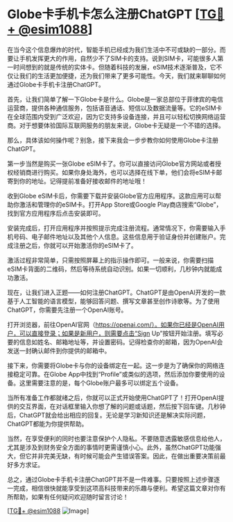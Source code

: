 # Globe卡手机卡怎么注册ChatGPT [[TG💪+ @esim1088](https://t.me/s/esim1088)]

在当今这个信息爆炸的时代，智能手机已经成为我们生活中不可或缺的一部分。而要让手机发挥更大的作用，自然少不了SIM卡的支持。说到SIM卡，可能很多人第一时间想到的就是传统的实体卡。但随着科技的发展，eSIM技术逐渐普及，它不仅让我们的生活更加便捷，还为我们带来了更多可能性。今天，我们就来聊聊如何通过Globe卡手机卡注册ChatGPT。

首先，让我们简单了解一下Globe卡是什么。Globe是一家总部位于菲律宾的电信运营商，提供各种通信服务，包括语音通话、短信以及数据流量等。它的eSIM卡在全球范围内受到广泛欢迎，因为它支持多设备连接，并且可以轻松切换网络运营商。对于想要体验国际互联网服务的朋友来说，Globe卡无疑是一个不错的选择。

那么，具体该如何操作呢？别急，接下来我会一步步教你如何使用Globe卡注册ChatGPT。

第一步当然是购买一张Globe eSIM卡了。你可以直接访问Globe官方网站或者授权经销商进行购买。如果你身处海外，也可以选择在线下单，他们会将eSIM卡邮寄到你的地址。记得提前准备好接收邮件的地址哦！

收到Globe eSIM卡后，你需要下载并安装Globe官方应用程序。这款应用可以帮助你激活和管理你的eSIM卡。打开App Store或Google Play商店搜索“Globe”，找到官方应用程序后点击安装即可。

安装完成后，打开应用程序并按照提示完成注册流程。通常情况下，你需要输入手机号码、电子邮件地址以及其他个人信息。这些信息用于验证身份并创建账户。完成注册之后，你就可以开始激活你的eSIM卡了。

激活过程非常简单，只需按照屏幕上的指示操作即可。一般来说，你需要扫描eSIM卡背面的二维码，然后等待系统自动识别。如果一切顺利，几秒钟内就能成功激活。

现在，让我们进入正题——如何注册ChatGPT。ChatGPT是由OpenAI开发的一款基于人工智能的语言模型，能够回答问题、撰写文章甚至创作诗歌等。为了使用ChatGPT，你需要先注册一个OpenAI账号。

打开浏览器，前往OpenAI官网（https://openai.com/）。如果你已经是OpenAI用户，可以直接登录；如果是新用户，则需要点击“Sign Up”按钮开始注册。填写必要的信息如姓名、邮箱地址等，并设置密码。记得检查你的邮箱，因为OpenAI会发送一封确认邮件到你提供的邮箱中。

接下来，你需要将Globe卡与你的设备绑定在一起。这一步是为了确保你的网络连接稳定可靠。在Globe App中找到“Profile”或类似的选项，然后添加你要使用的设备。这里需要注意的是，每个Globe账户最多可以绑定五个设备。

当所有准备工作都就绪之后，你就可以正式开始使用ChatGPT了！打开OpenAI提供的交互界面，在对话框里输入你想了解的问题或话题，然后按下回车键。几秒钟后，ChatGPT就会给出相应的回复。无论是学习新知识还是解决实际问题，ChatGPT都能为你提供帮助。

当然，在享受便利的同时也要注意保护个人隐私。不要随意透露敏感信息给他人，尤其是涉及到财务安全方面的事情时更需谨慎小心。此外，虽然ChatGPT功能强大，但它并非完美无缺，有时候可能会产生错误答案。因此，在做出重要决策前最好多方求证。

总之，通过Globe卡手机卡注册ChatGPT并不是一件难事。只要按照上述步骤逐一完成，相信很快就能享受到这项高科技带来的乐趣与便利。希望这篇文章对你有所帮助，如果有任何疑问欢迎随时留言讨论！

[[TG💪+ @esim1088](https://t.me/s/esim1088) ![Image](https://i.postimg.cc/4NQfJmqS/Snipaste-2025-05-13-00-14-12.png)]
